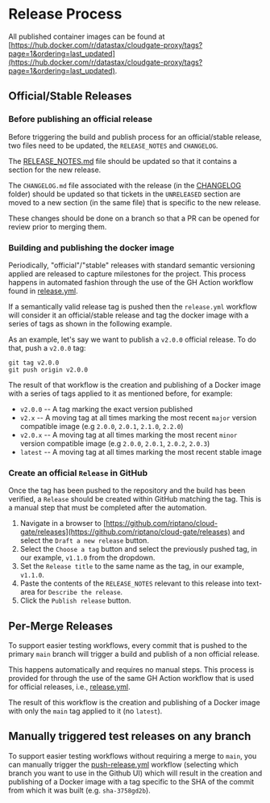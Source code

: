 # Release Process

All published container images can be found at [https://hub.docker.com/r/datastax/cloudgate-proxy/tags?page=1&ordering=last_updated](https://hub.docker.com/r/datastax/cloudgate-proxy/tags?page=1&ordering=last_updated).

## Official/Stable Releases

### Before publishing an official release

Before triggering the build and publish process for an official/stable release, two files need to be updated, the `RELEASE_NOTES` and `CHANGELOG`.

The [RELEASE_NOTES.md](RELEASE_NOTES.md) file should be updated so that it contains a section for the new release.

The `CHANGELOG.md` file associated with the release (in the [CHANGELOG](CHANGELOG) folder) should be updated so that tickets in the `UNRELEASED` section are moved to a new section (in the same file) that is specific to the new release.

These changes should be done on a branch so that a PR can be opened for review prior to merging them.

### Building and publishing the docker image

Periodically, "official"/"stable" releases with standard semantic versioning applied are released to capture milestones for the project.  This process happens in automated fashion through the use of the GH Action workflow found in [release.yml](.github/workflows/release.yml).

If a semantically valid release tag is pushed then the `release.yml` workflow will consider it an official/stable release and tag the docker image with a series of tags as shown in the following example.

As an example, let's say we want to publish a `v2.0.0` official release. To do that, push a `v2.0.0` tag:

```
git tag v2.0.0
git push origin v2.0.0
```

The result of that workflow is the creation and publishing of a Docker image with a series of tags applied to it as mentioned before, for example:

* `v2.0.0` -- A tag marking the exact version published
* `v2.x` -- A moving tag at all times marking the most recent `major` version compatible image (e.g `2.0.0`, `2.0.1`, `2.1.0`, `2.2.0`)
* `v2.0.x` -- A moving tag at all times marking the most recent `minor` version compatible image (e.g `2.0.0`, `2.0.1`, `2.0.2`, `2.0.3`)
* `latest` -- A moving tag at all times marking the most recent stable image

### Create an official `Release` in GitHub

Once the tag has been pushed to the repository and the build has been verified, a `Release` should be created within GitHub matching the tag.  This is a manual step that must be completed after the automation.

1. Navigate in a browser to [https://github.com/riptano/cloud-gate/releases](https://github.com/riptano/cloud-gate/releases) and select the `Draft a new release` button.
2. Select the `Choose a tag` button and select the previously pushed tag, in our example, `v1.1.0` from the dropdown.
3. Set the `Release title` to the same name as the tag, in our example, `v1.1.0`.
4. Paste the contents of the `RELEASE_NOTES` relevant to this release into text-area for `Describe the release`.
5. Click the `Publish release` button.

## Per-Merge Releases

To support easier testing workflows, every commit that is pushed to the primary `main` branch will trigger a build and publish of a non official release.

This happens automatically and requires no manual steps.  This process is provided for through the use of the same GH Action workflow that is used for official releases, i.e., [release.yml](.github/workflows/release.yml).

The result of this workflow is the creation and publishing of a Docker image with only the `main` tag applied to it (no `latest`).

## Manually triggered test releases on any branch

To support easier testing workflows without requiring a merge to `main`, you can manually trigger the [push-release.yml](.github/workflows/push-release.yml) workflow (selecting which branch you want to use in the Github UI) which will result in the creation and publishing of a Docker image with a tag specific to the SHA of the commit from which it was built (e.g. `sha-3758gd2b`).
